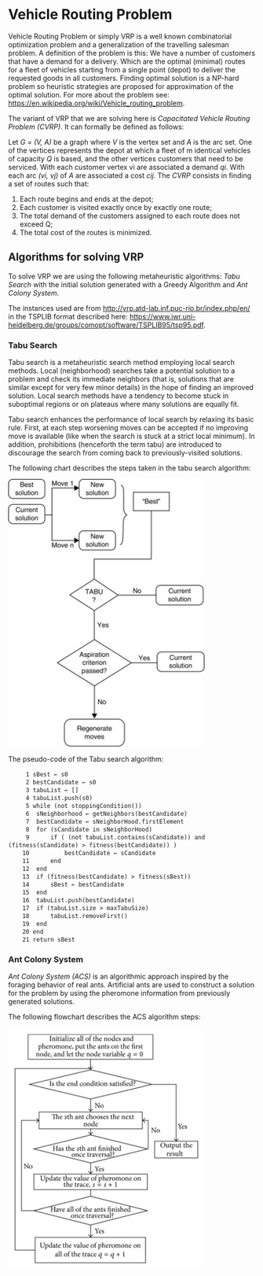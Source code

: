 # Vehicle Routing Problem

Vehicle Routing Problem or simply VRP is a well known combinatorial optimization problem and a generalization of the 
travelling salesman problem. A definition of the problem is this: We have a number of customers that have a demand for 
a delivery. Which are the optimal (minimal) routes for a fleet of vehicles starting from a single point (depot) to 
deliver the requested goods in all customers. Finding optimal solution is a NP-hard problem so heuristic strategies 
are proposed for approximation of the optimal solution. For more about the problem see: 
https://en.wikipedia.org/wiki/Vehicle_routing_problem.

The variant of VRP that we are solving here is *Capacitated Vehicle Routing Problem (CVRP)*. It can formally be defined as 
follows:
  
  Let _G = (V, A)_ be a graph where _V_ is the vertex set and _A_ is the arc set.  One of the vertices represents 
  the depot at which a fleet of m identical vehicles of capacity _Q_ is based, and the other vertices customers 
  that need to be serviced.  With each customer vertex vi are associated a demand _qi_.  With each arc _(vi, vj)_ of _A_ 
  are associated a cost _cij_.  The _CVRP_ consists in finding a set of routes such that:
  
1. Each route begins and ends at the depot;
2. Each customer is visited exactly once by exactly one route;
3. The total demand of the customers assigned to each route does not exceed Q;
4. The total cost of the routes is minimized.

## Algorithms for solving VRP

To solve VRP we are using the following metaheuristic algorithms: *Tabu Search* with the initial solution generated 
with a Greedy Algorithm and *Ant Colony System*.

The instances used are from http://vrp.atd-lab.inf.puc-rio.br/index.php/en/ in the TSPLIB format described here: 
https://www.iwr.uni-heidelberg.de/groups/comopt/software/TSPLIB95/tsp95.pdf.

### Tabu Search

Tabu search is a metaheuristic search method employing local search methods. Local (neighborhood) searches take a 
potential solution to a problem and check its immediate neighbors (that is, solutions that are similar except for 
very few minor details) in the hope of finding an improved solution. Local search methods have a tendency to 
become stuck in suboptimal regions or on plateaus where many solutions are equally fit.

Tabu search enhances the performance of local search by relaxing its basic rule. First, at each step worsening moves 
can be accepted if no improving move is available (like when the search is stuck at a strict local minimum). 
In addition, prohibitions (henceforth the term tabu) are introduced to discourage the search from coming back 
to previously-visited solutions.

The following chart describes the steps taken in the tabu search algorithm:

<img src="./resources/Flow-chart-of-tabu-search-algorithm.png" width="400" />

The pseudo-code of the Tabu search algorithm:

         1 sBest ← s0
         2 bestCandidate ← s0
         3 tabuList ← []
         4 tabuList.push(s0)
         5 while (not stoppingCondition())
         6 	sNeighborhood ← getNeighbors(bestCandidate)
         7 	bestCandidate ← sNeighborHood.firstElement
         8 	for (sCandidate in sNeighborHood)
         9 		if ( (not tabuList.contains(sCandidate)) and (fitness(sCandidate) > fitness(bestCandidate)) )
        10 			bestCandidate ← sCandidate
        11 		end
        12 	end
        13 	if (fitness(bestCandidate) > fitness(sBest))
        14 		sBest ← bestCandidate
        15 	end
        16 	tabuList.push(bestCandidate)
        17 	if (tabuList.size > maxTabuSize)
        18 		tabuList.removeFirst()
        19 	end
        20 end
        21 return sBest

### Ant Colony System

_Ant Colony System (ACS)_ is an algorithmic approach inspired by the foraging behavior of real ants. Artificial ants
 are used to construct a solution for the problem by using the pheromone information from previously generated solutions.
 
 The following flowchart describes the ACS algorithm steps:
 
<img src="./resources/Flowchart-of-ACS.png" width="400" />

